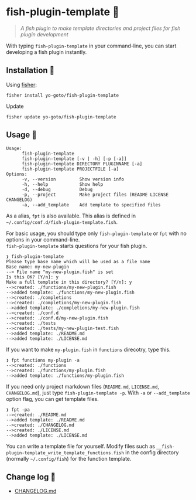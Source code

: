 # fish-plugin-template 🍤
> *A fish plugin to make template directories and project files for fish plugin development*

With typing `fish-plugin-template` in your command-line, you can start developing a fish plugin instantly.

## Installation 🎣

Using [fisher](https://github.com/jorgebucaran/fisher):

```console
fisher install yo-goto/fish-plugin-template
```

Update

```console
fisher update yo-goto/fish-plugin-template
```

## Usage 🔦

```console
Usage:
      fish-plugin-template
      fish-plugin-template [-v | -h] [-p [-a]]
      fish-plugin-template DIRECTORY PLUGINNAME [-a]
      fish-plugin-template PROJECTFILE [-a]
Options:
      -v, --version         Show version info
      -h, --help            Show help
      -d, --debug           Debug
      -p, --project         Make project files (README LICENSE CHANGELOG)
      -a, --add_template    Add template to specified files
```

As a alias, `fpt` is also available. This alias is defined in `~/.config/conf.d/fish-plugin-template.fish`.

For basic usage, you should type only `fish-plugin-template` or `fpt` with no options in your command-line.  
`fish-plugin-template` starts questions for your fish plugin.

```console
❯ fish-plugin-template
Please type base name which will be used as a file name
Base name: my-new-plugin
--> File name "my-new-plugin.fish" is set
Is this OK? [Y/n]: y
Make a full template in this directory? [Y/n]: y
-->created: ./functions/my-new-plugin.fish
-->added template: ./functions/my-new-plugin.fish
-->created: ./completions
-->created: ./completions/my-new-plugin.fish
-->added template: ./completions/my-new-plugin.fish
-->created: ./conf.d
-->created: ./conf.d/my-new-plugin.fish
-->created: ./tests
-->created: ./tests/my-new-plugin-test.fish
-->added template: ./README.md
-->added template: ./LICENSE.md
```

If you want to make `my-plugin.fish` in `functions` direcotry, type this.

```console
❯ fpt functions my-plugin -a
-->created: ./functions
-->created: ./functions/my-plugin.fish
-->added template: ./functions/my-plugin.fish
```

If you need only project markdown files (`README.md`, `LICENSE.md`, `CHANGELOG.md`), just type `fish-plugin-template -p`.
With `-a` or `--add_template` option flag, you can get template files.

```console
❯ fpt -pa
-->created: ./README.md
-->added template: ./README.md
-->created: ./CHANGELOG.md
-->created: ./LICENSE.md
-->added template: ./LICENSE.md
```

You can write a template file for yourself.
Modify files such as `__fish-plugin-template_write_template_functions.fish` in the config directory (normally `~/.config/fish`) for the function template.

## Change log 🔖
- [CHANGELOG.md](/CHANGELOG.md)

